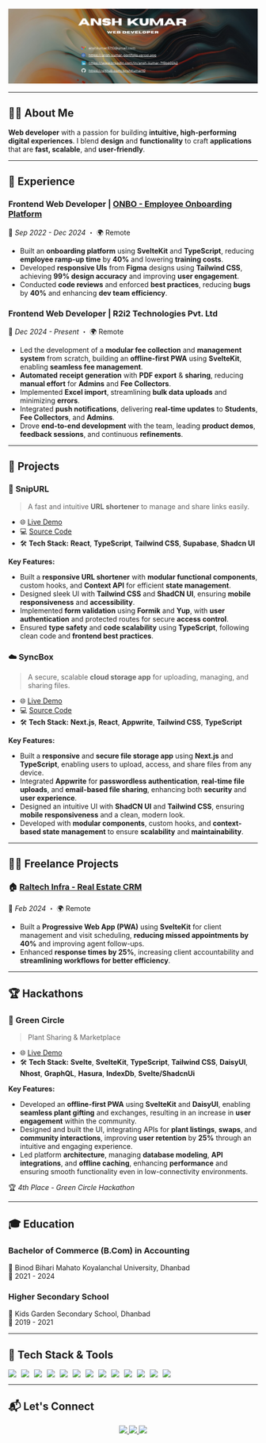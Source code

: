 ![Banner](./Banner.png)  

---

## 🧑‍💻 **About Me**  
**Web developer** with a passion for building **intuitive, high-performing digital experiences**. I blend **design** and **functionality** to craft **applications** that are **fast, scalable**, and **user-friendly**.

---

## 💼 **Experience**  

### **Frontend Web Developer | [ONBO - Employee Onboarding Platform](https://www.linkedin.com/company/go-onbo/)**  
📅 *Sep 2022 - Dec 2024* ・ 🌍 Remote  

- Built an **onboarding platform** using **SvelteKit** and **TypeScript**, reducing **employee ramp-up time** by **40%** and lowering **training costs**.
- Developed **responsive UIs** from **Figma** designs using **Tailwind CSS**, achieving **99% design accuracy** and improving **user engagement**.
- Conducted **code reviews** and enforced **best practices**, reducing **bugs** by **40%** and enhancing **dev team efficiency**.


### **Frontend Web Developer | R2i2 Technologies Pvt. Ltd**  
📅 *Dec 2024 - Present* ・ 🌍 Remote  

- Led the development of a **modular fee collection** and **management system** from scratch, building an **offline-first PWA** using **SvelteKit**, enabling **seamless fee management**.
- **Automated** **receipt generation** with **PDF export** & **sharing**, reducing **manual effort** for **Admins** and **Fee Collectors**.
- Implemented **Excel import**, streamlining **bulk data uploads** and minimizing **errors**.
- Integrated **push notifications**, delivering **real-time updates** to **Students**, **Fee Collectors**, and **Admins**.
- Drove **end-to-end development** with the team, leading **product demos**, **feedback sessions**, and continuous **refinements**.

---

## 🚀 Projects

### 🔗 **SnipURL**  
> A fast and intuitive **URL shortener** to manage and share links easily.

- 🌐 [Live Demo](https://snipurl-gules.vercel.app/)  
- 💻 [Source Code](https://github.com/AnshKumar10/Url-Shortener)  
- 🛠️ **Tech Stack:** **React**, **TypeScript**, **Tailwind CSS**, **Supabase**, **Shadcn UI**

**Key Features:**
 - Built a **responsive URL shortener** with **modular functional components**, custom hooks, and **Context API** for efficient **state management**.
 - Designed sleek UI with **Tailwind CSS** and **ShadCN UI**, ensuring **mobile responsiveness** and **accessibility**.
 - Implemented **form validation** using **Formik** and **Yup**, with **user authentication** and protected routes for secure **access control**.
 - Ensured **type safety** and **code scalability** using **TypeScript**, following clean code and **frontend best practices**.

### ☁️ **SyncBox**  
> A secure, scalable **cloud storage app** for uploading, managing, and sharing files.

- 🌐 [Live Demo](https://sync-box.vercel.app/)  
- 💻 [Source Code](https://github.com/AnshKumar10/SyncBox)  
- 🛠️ **Tech Stack:** **Next.js**, **React**, **Appwrite**, **Tailwind CSS**, **TypeScript**

**Key Features:**
 - Built a **responsive** and **secure file storage app** using **Next.js** and **TypeScript**, enabling users to upload, access, and share files from any device.
 - Integrated **Appwrite** for **passwordless authentication**, **real-time file uploads**, and **email-based file sharing**, enhancing both **security** and **user experience**.
 - Designed an intuitive UI with **ShadCN UI** and **Tailwind CSS**, ensuring **mobile responsiveness** and a clean, modern look.
 - Developed with **modular components**, custom hooks, and **context-based state management** to ensure **scalability** and **maintainability**.

---

## 🧑‍💼 **Freelance Projects**  

### 🏠 [Raltech Infra - Real Estate CRM](https://www.raltechinfra.com/)  
📅 *Feb 2024* ・ 🌍 Remote  
 
 - Built a **Progressive Web App (PWA)** using **SvelteKit** for client management and visit scheduling, **reducing missed appointments by 40%** and improving agent follow-ups.
 - Enhanced **response times by 25%**, increasing client accountability and **streamlining workflows for better efficiency**.

---

## 🏆 Hackathons

### 🌱 **Green Circle**  
> Plant Sharing & Marketplace

- 🌐 [Live Demo](https://green-circle.pages.dev)  
- 🛠️ **Tech Stack:** **Svelte**, **SvelteKit**, **TypeScript**, **Tailwind CSS**, **DaisyUI**, **Nhost**, **GraphQL**, **Hasura**, **IndexDb**, **Svelte/ShadcnUi**

**Key Features:**
- Developed an **offline-first PWA** using **SvelteKit** and **DaisyUI**, enabling **seamless plant gifting** and exchanges, resulting in an increase in **user engagement** within the community.
- Designed and built the UI, integrating APIs for **plant listings**, **swaps**, and **community interactions**, improving **user retention** by **25%** through an intuitive and engaging experience.
- Led platform **architecture**, managing **database modeling**, **API integrations**, and **offline caching**, enhancing **performance** and ensuring smooth functionality even in low-connectivity environments.

🏆 *4th Place - Green Circle Hackathon*

---

## 🎓 **Education**  

### **Bachelor of Commerce (B.Com) in Accounting**  
📍 Binod Bihari Mahato Koyalanchal University, Dhanbad  
📅 2021 - 2024  

### **Higher Secondary School**  
📍 Kids Garden Secondary School, Dhanbad  
📅 2019 - 2021  

---

## 🧰 **Tech Stack & Tools**  

<div style="display: flex; flex-wrap: wrap; gap: 10px; justify-content: start;">
  <img src="https://img.shields.io/badge/HTML5-E34F26?style=for-the-badge&logo=html5&logoColor=white" />
  <img src="https://img.shields.io/badge/CSS3-1572B6?style=for-the-badge&logo=css3&logoColor=white" />
  <img src="https://img.shields.io/badge/JavaScript-F7DF1E?style=for-the-badge&logo=javascript&logoColor=black" />
  <img src="https://img.shields.io/badge/TypeScript-3178C6?style=for-the-badge&logo=typescript&logoColor=white" />
  <img src="https://img.shields.io/badge/Svelte-FF3E00?style=for-the-badge&logo=svelte&logoColor=white" />
  <img src="https://img.shields.io/badge/SvelteKit-000000?style=for-the-badge&logo=svelte&logoColor=FF3E00" />
  <img src="https://img.shields.io/badge/React-61DAFB?style=for-the-badge&logo=react&logoColor=black" />
  <img src="https://img.shields.io/badge/Next.js-000000?style=for-the-badge&logo=nextdotjs&logoColor=white" />
  <img src="https://img.shields.io/badge/TailwindCSS-38B2AC?style=for-the-badge&logo=tailwind-css&logoColor=white" />
  <img src="https://img.shields.io/badge/Supabase-3ECF8E?style=for-the-badge&logo=supabase&logoColor=white" />
  <img src="https://img.shields.io/badge/Appwrite-F02E65?style=for-the-badge&logo=appwrite&logoColor=white" />
  <img src="https://img.shields.io/badge/Figma-F24E1E?style=for-the-badge&logo=figma&logoColor=white" />
  <img src="https://img.shields.io/badge/Git-F05032?style=for-the-badge&logo=git&logoColor=white" />
</div>

---

## 📬 **Let's Connect**  

<p align="center">
  <a href="mailto:anshkumar8710@gmail.com">
    <img src="https://img.shields.io/badge/Gmail-D14836?style=for-the-badge&logo=gmail&logoColor=white" />
  </a>
  <a href="https://www.linkedin.com/in/ansh-kumar-715b60242/">
    <img src="https://img.shields.io/badge/LinkedIn-0077B5?style=for-the-badge&logo=linkedin&logoColor=white" />
  </a>
  <a href="https://ansh-kumar-portfolio.vercel.app/">
    <img src="https://img.shields.io/badge/Portfolio-000000?style=for-the-badge&logo=firefox&logoColor=white" />
  </a>
</p>
